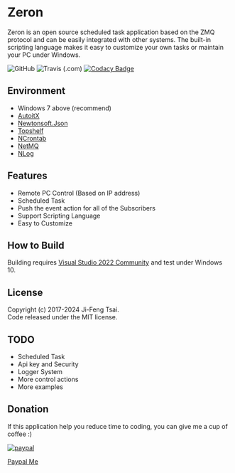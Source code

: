 # Zeron

Zeron is an open source scheduled task application based on the ZMQ protocol and can be easily integrated with other systems. The built-in scripting language makes it easy to customize your own tasks or maintain your PC under Windows.

![GitHub](https://img.shields.io/github/license/inwazy/Zeron)
![Travis (.com)](https://img.shields.io/travis/com/jiowcl/Zeron)
[![Codacy Badge](https://app.codacy.com/project/badge/Grade/6bf8bdd0b9634cf3b8c50079e6bbbbfd)](https://www.codacy.com/gh/jiowcl/Zeron/dashboard?utm_source=github.com&amp;utm_medium=referral&amp;utm_content=jiowcl/Zeron&amp;utm_campaign=Badge_Grade)

## Environment

- Windows 7 above (recommend)  
- [AutoitX](https://www.autoitscript.com)  
- [Newtonsoft.Json](https://github.com/JamesNK/Newtonsoft.Json)  
- [Topshelf](https://github.com/Topshelf/Topshelf)  
- [NCrontab](https://github.com/atifaziz/NCrontab)  
- [NetMQ](https://github.com/zeromq/netmq)  
- [NLog](https://github.com/NLog/NLog)  

## Features

- Remote PC Control (Based on IP address)  
- Scheduled Task  
- Push the event action for all of the Subscribers  
- Support Scripting Language  
- Easy to Customize  

## How to Build

Building requires [Visual Studio 2022 Community](https://visualstudio.microsoft.com/vs/community/) and test under Windows 10.

## License

Copyright (c) 2017-2024 Ji-Feng Tsai.  
Code released under the MIT license.  

## TODO

- Scheduled Task  
- Api key and Security  
- Logger System  
- More control actions  
- More examples  

## Donation

If this application help you reduce time to coding, you can give me a cup of coffee :)

[![paypal](https://www.paypalobjects.com/en_US/TW/i/btn/btn_donateCC_LG.gif)](https://www.paypal.com/cgi-bin/webscr?cmd=_s-xclick&hosted_button_id=3RNMD6Q3B495N&source=url)

[Paypal Me](https://paypal.me/jiowcl?locale.x=zh_TW)
